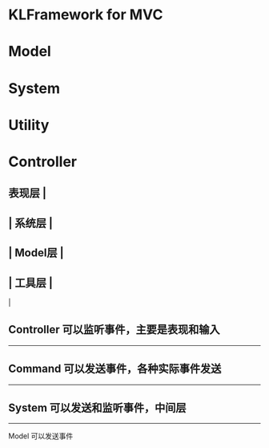 # KLFramework for MVC
# Model
# System
# Utility
# Controller

表现层
|
---------
|
系统层
|
---------
|
Model层
|
---------
|
工具层
|
---------
|


Controller 可以监听事件，主要是表现和输入
---------
---------
Command 可以发送事件，各种实际事件发送
---------
---------
System 可以发送和监听事件，中间层
---------
---------
Model 可以发送事件

